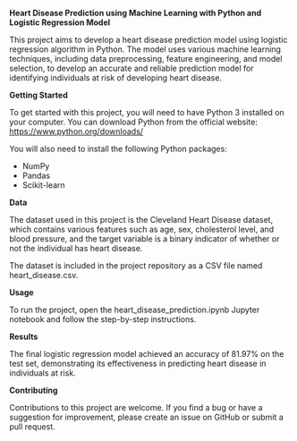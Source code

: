 **Heart Disease Prediction using Machine Learning with Python and Logistic Regression Model**

This project aims to develop a heart disease prediction model using logistic regression algorithm in Python. The model uses various machine learning techniques, including data preprocessing, feature engineering, and model selection, to develop an accurate and reliable prediction model for identifying individuals at risk of developing heart disease.

**Getting Started**

To get started with this project, you will need to have Python 3 installed on your computer. You can download Python from the official website: https://www.python.org/downloads/

You will also need to install the following Python packages:

* NumPy
* Pandas
* Scikit-learn


**Data**

The dataset used in this project is the Cleveland Heart Disease dataset, which contains various features such as age, sex, cholesterol level, and blood pressure, and the target variable is a binary indicator of whether or not the individual has heart disease.

The dataset is included in the project repository as a CSV file named heart_disease.csv.

**Usage**

To run the project, open the heart_disease_prediction.ipynb Jupyter notebook and follow the step-by-step instructions. 

**Results**

The final logistic regression model achieved an accuracy of 81.97% on the test set, demonstrating its effectiveness in predicting heart disease in individuals at risk.

**Contributing**

Contributions to this project are welcome. If you find a bug or have a suggestion for improvement, please create an issue on GitHub or submit a pull request.
